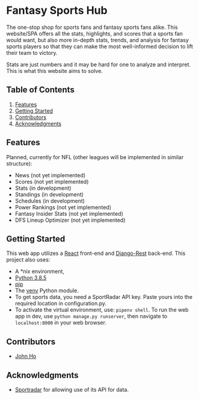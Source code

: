 # Fantasy Sports Hub
The one-stop shop for sports fans and fantasy sports fans alike. This website/SPA offers all the stats, highlights, and scores that a sports fan would want, but also more in-depth stats, trends, and analysis for fantasy sports players so that they can make the most well-informed decision to lift their team to victory. 

Stats are just numbers and it may be hard for one to analyze and interpret. This is what this website aims to solve.

## Table of Contents
1. [Features](#Features)
2. [Getting Started](#Getting-Started)
3. [Contributors](#Contributors)
4. [Acknowledgments](#Acknowledgments)

## Features
Planned, currently for NFL (other leagues will be implemented in similar structure):
- News (not yet implemented)
- Scores (not yet implemented)
- Stats (in development)
- Standings (in development)
- Schedules (in development)
- Power Rankings (not yet implemented)
- Fantasy Insider Stats (not yet implemented)
- DFS Lineup Optimizer (not yet implemented)

## Getting Started
This web app utilizes a [React](https://reactjs.org/) front-end and [Django-Rest](https://www.django-rest-framework.org/) back-end. This project also uses:
- A *nix environment,
- [Python 3.8.5](https://www.python.org/downloads/)
- [pip](https://github.com/pypa/pip)
- The [venv](https://docs.python.org/3/library/venv.html) Python module.
- To get sports data, you need a SportRadar API key. Paste yours into the required location in configuration.py.
- To activate the virtual environment, use: ```pipenv shell```. To run the web app in dev, use ```python manage.py runserver```, then navigate to ```localhost:8000``` in your web browser.

## Contributors
- [John Ho](https://github.com/hojohn2561)

## Acknowledgments
- [Sportradar](https://sportradar.us/) for allowing use of its API for data.
